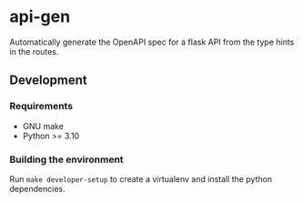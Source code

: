 # api-gen

Automatically generate the OpenAPI spec for a flask API from the type hints in the routes.

## Development

### Requirements

- GNU make
- Python >= 3.10

### Building the environment

Run `make developer-setup` to create a virtualenv and install the python dependencies.

